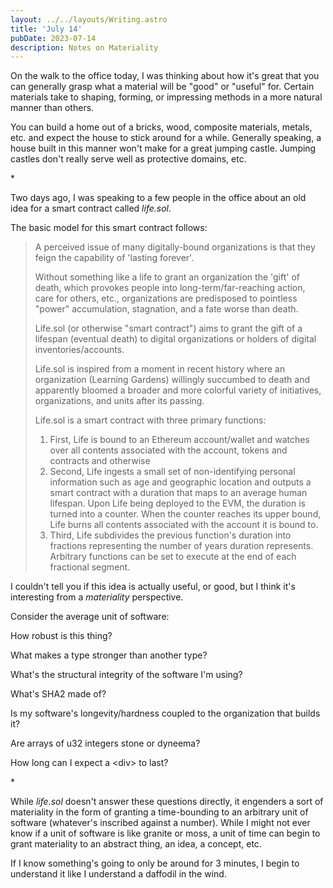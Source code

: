 ```yaml
---
layout: ../../layouts/Writing.astro
title: 'July 14'
pubDate: 2023-07-14
description: Notes on Materiality
---
```


On the walk to the office today, I was thinking about how it's great that you can generally grasp what a material will be "good" or "useful" for. Certain materials take to shaping, forming, or impressing methods in a more natural manner than others.

You can build a home out of a bricks, wood, composite materials, metals, etc. and expect the house to stick around for a while. Generally speaking, a house built in this manner won't make for a great jumping castle. Jumping castles don't really serve well as protective domains, etc.

\*

Two days ago, I was speaking to a few people in the office about an old idea for a smart contract called *life.sol*. 

The basic model for this smart contract follows:

> A perceived issue of many digitally-bound organizations is that they feign the capability of 'lasting forever'.
>
> Without something like a life to grant an organization the 'gift' of death, which provokes people into long-term/far-reaching action, care for others, etc., organizations are predisposed to pointless "power" accumulation, stagnation, and a fate worse than death.
>
> Life.sol (or otherwise "smart contract") aims to grant the gift of a lifespan (eventual death) to digital organizations or holders of digital inventories/accounts.
>
> Life.sol is inspired from a moment in recent history where an organization (Learning Gardens) willingly succumbed to death and apparently bloomed a broader and more colorful variety of initiatives, organizations, and units after its passing.
>
> Life.sol is a smart contract with three primary functions:
>
> 1. First, Life is bound to an Ethereum account/wallet and watches over all contents associated with the account, tokens and contracts and otherwise
> 2. Second, Life ingests a small set of non-identifying personal information such as age and geographic location and outputs a smart contract with a duration that maps to an average human lifespan. Upon Life being deployed to the EVM, the duration is turned into a counter. When the counter reaches its upper bound, Life burns all contents associated with the account it is bound to.
> 3. Third, Life subdivides the previous function's duration into fractions representing the number of years duration represents. Arbitrary functions can be set to execute at the end of each fractional segment.

I couldn't tell you if this idea is actually useful, or good, but I think it's interesting from a *materiality* perspective.

Consider the average unit of software: 

How robust is this thing? 

What makes a type stronger than another type?

What's the structural integrity of the software I'm using?

What's SHA2 made of?

Is my software's longevity/hardness coupled to the organization that builds it?

Are arrays of u32 integers stone or dyneema?

How long can I expect a \<div> to last?

\*

While *life.sol* doesn't answer these questions directly, it engenders a sort of materiality in the form of granting a time-bounding to an arbitrary unit of software (whatever's inscribed against a number). While I might not ever know if a unit of software is like granite or moss, a unit of time can begin to grant materiality to an abstract thing, an idea, a concept, etc.

If I know something's going to only be around for 3 minutes, I begin to understand it like I understand a daffodil in the wind. 